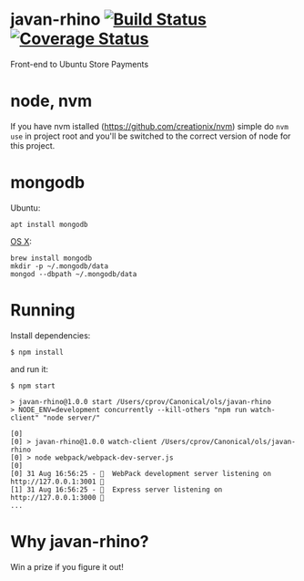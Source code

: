 # javan-rhino [![Build Status](https://travis-ci.org/canonical-ols/javan-rhino.svg?branch=travis)](https://travis-ci.org/canonical-ols/javan-rhino) [![Coverage Status](https://coveralls.io/repos/github/canonical-ols/javan-rhino/badge.svg?branch=coverage)](https://coveralls.io/github/canonical-ols/javan-rhino?branch=coverage)

Front-end to Ubuntu Store Payments

# node, nvm

If you have nvm istalled (https://github.com/creationix/nvm) simple do
`nvm use`
in project root and you'll be switched to the correct version of node
for this project.

# mongodb

Ubuntu:
```
apt install mongodb
```

[OS X](https://docs.mongodb.com/manual/tutorial/install-mongodb-on-os-x/):
```
brew install mongodb
mkdir -p ~/.mongodb/data
mongod --dbpath ~/.mongodb/data
```

# Running

Install dependencies:

    $ npm install

and run it:

    $ npm start

    > javan-rhino@1.0.0 start /Users/cprov/Canonical/ols/javan-rhino
    > NODE_ENV=development concurrently --kill-others "npm run watch-client" "node server/"

    [0]
    [0] > javan-rhino@1.0.0 watch-client /Users/cprov/Canonical/ols/javan-rhino
    [0] > node webpack/webpack-dev-server.js
    [0]
    [0] 31 Aug 16:56:25 - 🚧  WebPack development server listening on http://127.0.0.1:3001 🚧
    [1] 31 Aug 16:56:25 - 🚂  Express server listening on http://127.0.0.1:3000 🚂
    ...

# Why javan-rhino?

Win a prize if you figure it out!
